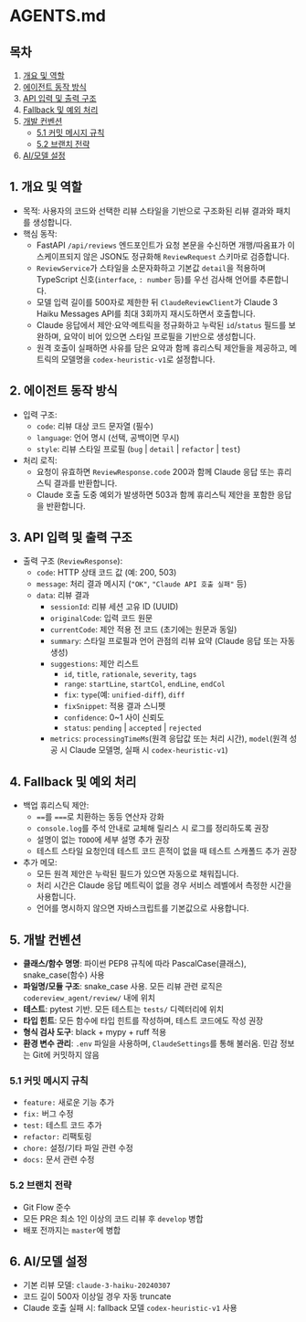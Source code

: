 # AGENTS.md

## 목차

1. [개요 및 역할](#1-개요-및-역할)  
2. [에이전트 동작 방식](#2-에이전트-동작-방식)  
3. [API 입력 및 출력 구조](#3-api-입력-및-출력-구조)  
4. [Fallback 및 예외 처리](#4-fallback-및-예외-처리)  
5. [개발 컨벤션](#5-개발-컨벤션)  
   - [5.1 커밋 메시지 규칙](#51-커밋-메시지-규칙)  
   - [5.2 브랜치 전략](#52-브랜치-전략)  
6. [AI/모델 설정](#6-ai모델-설정)

## 1. 개요 및 역할
- 목적: 사용자의 코드와 선택한 리뷰 스타일을 기반으로 구조화된 리뷰 결과와 패치를 생성합니다.
- 핵심 동작:
  - FastAPI `/api/reviews` 엔드포인트가 요청 본문을 수신하면 개행/따옴표가 이스케이프되지 않은 JSON도 정규화해 `ReviewRequest` 스키마로 검증합니다.
  - `ReviewService`가 스타일을 소문자화하고 기본값 `detail`을 적용하며 TypeScript 신호(`interface`, `: number` 등)를 우선 검사해 언어를 추론합니다.
  - 모델 입력 길이를 500자로 제한한 뒤 `ClaudeReviewClient`가 Claude 3 Haiku Messages API를 최대 3회까지 재시도하면서 호출합니다.
  - Claude 응답에서 제안·요약·메트릭을 정규화하고 누락된 `id`/`status` 필드를 보완하며, 요약이 비어 있으면 스타일 프로필을 기반으로 생성합니다.
  - 원격 호출이 실패하면 사유를 담은 요약과 함께 휴리스틱 제안들을 제공하고, 메트릭의 모델명을 `codex-heuristic-v1`로 설정합니다.

## 2. 에이전트 동작 방식
- 입력 구조:
  - `code`: 리뷰 대상 코드 문자열 (필수)
  - `language`: 언어 명시 (선택, 공백이면 무시)
  - `style`: 리뷰 스타일 프로필 (`bug` | `detail` | `refactor` | `test`)
- 처리 로직:
  - 요청이 유효하면 `ReviewResponse.code` 200과 함께 Claude 응답 또는 휴리스틱 결과를 반환합니다.
  - Claude 호출 도중 예외가 발생하면 503과 함께 휴리스틱 제안을 포함한 응답을 반환합니다.

## 3. API 입력 및 출력 구조
- 출력 구조 (`ReviewResponse`):
  - `code`: HTTP 상태 코드 값 (예: 200, 503)
  - `message`: 처리 결과 메시지 (`"OK"`, `"Claude API 호출 실패"` 등)
  - `data`: 리뷰 결과
    - `sessionId`: 리뷰 세션 고유 ID (UUID)
    - `originalCode`: 입력 코드 원문
    - `currentCode`: 제안 적용 전 코드 (초기에는 원문과 동일)
    - `summary`: 스타일 프로필과 언어 관점의 리뷰 요약 (Claude 응답 또는 자동 생성)
    - `suggestions`: 제안 리스트
      - `id`, `title`, `rationale`, `severity`, `tags`
      - `range`: `startLine`, `startCol`, `endLine`, `endCol`
      - `fix`: `type`(예: `unified-diff`), `diff`
      - `fixSnippet`: 적용 결과 스니펫
      - `confidence`: 0~1 사이 신뢰도
      - `status`: `pending` | `accepted` | `rejected`
    - `metrics`: `processingTimeMs`(원격 응답값 또는 처리 시간), `model`(원격 성공 시 Claude 모델명, 실패 시 `codex-heuristic-v1`)

## 4. Fallback 및 예외 처리
- 백업 휴리스틱 제안:
  - `==`를 `===`로 치환하는 동등 연산자 강화
  - `console.log`를 주석 안내로 교체해 릴리스 시 로그를 정리하도록 권장
  - 설명이 없는 `TODO`에 세부 설명 추가 권장
  - 테스트 스타일 요청인데 테스트 코드 흔적이 없을 때 테스트 스캐폴드 추가 권장
- 추가 메모:
  - 모든 원격 제안은 누락된 필드가 있으면 자동으로 채워집니다.
  - 처리 시간은 Claude 응답 메트릭이 없을 경우 서비스 레벨에서 측정한 시간을 사용합니다.
  - 언어를 명시하지 않으면 자바스크립트를 기본값으로 사용합니다.

## 5. 개발 컨벤션

- **클래스/함수 명명**: 파이썬 PEP8 규칙에 따라 PascalCase(클래스), snake_case(함수) 사용
- **파일명/모듈 구조**: snake_case 사용. 모든 리뷰 관련 로직은 `codereview_agent/review/` 내에 위치
- **테스트**: pytest 기반. 모든 테스트는 `tests/` 디렉터리에 위치
- **타입 힌트**: 모든 함수에 타입 힌트를 작성하며, 테스트 코드에도 작성 권장
- **형식 검사 도구**: black + mypy + ruff 적용
- **환경 변수 관리**: `.env` 파일을 사용하며, `ClaudeSettings`를 통해 불러옴. 민감 정보는 Git에 커밋하지 않음

### 5.1 커밋 메시지 규칙

- `feature:` 새로운 기능 추가  
- `fix:` 버그 수정  
- `test:` 테스트 코드 추가  
- `refactor:` 리팩토링  
- `chore:` 설정/기타 파일 관련 수정  
- `docs:` 문서 관련 수정  

### 5.2 브랜치 전략

- Git Flow 준수
- 모든 PR은 최소 1인 이상의 코드 리뷰 후 `develop` 병합
- 배포 전까지는 `master`에 병합

## 6. AI/모델 설정

- 기본 리뷰 모델: `claude-3-haiku-20240307`
- 코드 길이 500자 이상일 경우 자동 truncate
- Claude 호출 실패 시: fallback 모델 `codex-heuristic-v1` 사용
